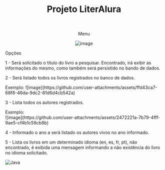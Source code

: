 

<div align="center">
  <h1 align="center">
     Projeto LiterAlura
    <br />
    <br />
  </h1>
</div>

<div align="center"> 

Menu

![image](https://github.com/user-attachments/assets/39c5e8e2-c5d0-42fe-9201-5a032ac56b8c)

</div>

<p>Opções</p>
<p>1 - Será solicitado o título do livro a pesquisar. Encontrado, irá exibir as informações do mesmo, como também será persistido no bando de dados.</p>

<p>2 - Será listado todos os livros registrados no banco de dados.</p>
Exemplo:
![image](https://github.com/user-attachments/assets/ffd43ca7-68f8-46da-9dc2-81d6d4cb542a)

<p>3 - Lista todos os autores registrados.</p>
Exemplo:
<div>![image](https://github.com/user-attachments/assets/2472221a-7b79-4fff-9ae5-cf4b1c58cb8b)
</div>


<p>4 - Informado o ano a será listado os autores vivos no ano informado.</p>

<p>5 - Lista os livros em um determinado idioma (en, es, fr, pt), não encontrado, é exibida uma mensagem informando a não existência do livro no idioma solicitado.</p>





![Java](https://img.shields.io/badge/Language-Java-red?logo=java&logoColor=white)
</div>